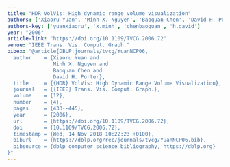 ```yaml
---
title: "HDR VolVis: High dynamic range volume visualization"
authors: ['Xiaoru Yuan', 'Minh X. Nguyen', 'Baoquan Chen', 'David H. Porter']
authors-key: ['yuanxiaoru', 'x.minh', 'chenbaoquan', 'h.david']
year: "2006"
article-link: "https://doi.org/10.1109/TVCG.2006.72"
venue: "IEEE Trans. Vis. Comput. Graph."
bibex: "@article{DBLP:journals/tvcg/YuanNCP06,
  author    = {Xiaoru Yuan and
               Minh X. Nguyen and
               Baoquan Chen and
               David H. Porter},
  title     = {{HDR} VolVis: High Dynamic Range Volume Visualization},
  journal   = {{IEEE} Trans. Vis. Comput. Graph.},
  volume    = {12},
  number    = {4},
  pages     = {433--445},
  year      = {2006},
  url       = {https://doi.org/10.1109/TVCG.2006.72},
  doi       = {10.1109/TVCG.2006.72},
  timestamp = {Wed, 14 Nov 2018 10:22:23 +0100},
  biburl    = {https://dblp.org/rec/journals/tvcg/YuanNCP06.bib},
  bibsource = {dblp computer science bibliography, https://dblp.org}
}"
---
```


